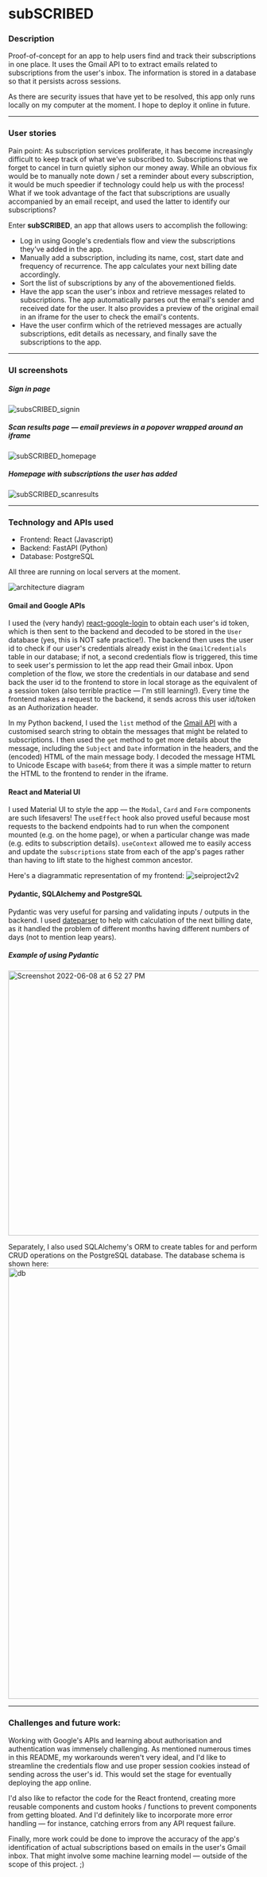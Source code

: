 # subSCRIBED
### Description
Proof-of-concept for an app to help users find and track their subscriptions in one place. It uses the Gmail API to to extract emails related to subscriptions from the user's inbox. The information is stored in a database so that it persists across sessions.

As there are security issues that have yet to be resolved, this app only runs locally on my computer at the moment. I hope to deploy it online in future.

____
### User stories
Pain point: As subscription services proliferate, it has become increasingly difficult to keep track of what we've subscribed to. Subscriptions that we forget to cancel in turn quietly siphon our money away. While an obvious fix would be to manually note down / set a reminder about every subscription, it would be much speedier if technology could help us with the process! What if we took advantage of the fact that subscriptions are usually accompanied by an email receipt, and used the latter to identify our subscriptions?

Enter __subSCRIBED__, an app that allows users to accomplish the following:
* Log in using Google's credentials flow and view the subscriptions they've added in the app.
* Manually add a subscription, including its name, cost, start date and frequency of recurrence. The app calculates your next billing date accordingly.
* Sort the list of subscriptions by any of the abovementioned fields.
* Have the app scan the user's inbox and retrieve messages related to subscriptions. The app automatically parses out the email's sender and received date for the user. It also provides a preview of the original email in an iframe for the user to check the email's contents.
* Have the user confirm which of the retrieved messages are actually subscriptions, edit details as necessary, and finally save the subscriptions to the app.

____
### UI screenshots
##### Sign in page
![subsCRIBED_signin](https://user-images.githubusercontent.com/99468700/160045675-6443b043-fb4f-4d74-a3d7-97bcf7a4acac.png)

##### Scan results page — email previews in a popover wrapped around an iframe
![subSCRIBED_homepage](https://user-images.githubusercontent.com/99468700/160045769-4f61ddff-663d-4dd7-afd1-41d71dd5eb95.png)

##### Homepage with subscriptions the user has added
![subSCRIBED_scanresults](https://user-images.githubusercontent.com/99468700/160045774-fce61260-5d7e-417b-a0c6-f2cf389fc29c.png)
____
### Technology and APIs used
* Frontend: React (Javascript)
* Backend: FastAPI (Python)
* Database: PostgreSQL

All three are running on local servers at the moment.

![architecture diagram](https://user-images.githubusercontent.com/99468700/172693645-4d623611-d3b1-4fa1-8c52-4a332ca66f85.png)

#### Gmail and Google APIs
I used the (very handy) [react-google-login](https://www.npmjs.com/package/react-google-login) to obtain each user's id token, which is then sent to the backend and decoded to be stored in the `User` database (yes, this is NOT safe practice!). The backend then uses the user id to check if our user's credentials already exist in the `GmailCredentials` table in our database; if not, a second credentials flow is triggered, this time to seek user's permission to let the app read their Gmail inbox. Upon completion of the flow, we store the credentials in our database and send back the user id to the frontend to store in local storage as the equivalent of a session token (also terrible practice — I'm still learning!). Every time the frontend makes a request to the backend, it sends across this user id/token as an Authorization header.

In my Python backend, I used the `list` method of the [Gmail API](https://developers.google.com/gmail/api/reference/rest/v1/users.messages/get) with a customised search string to obtain the messages that might be related to subscriptions. I then used the `get` method to get more details about the message, including the `Subject` and `Date` information in the headers, and the (encoded) HTML of the main message body. I decoded the message HTML to Unicode Escape with `base64`; from there it was a simple matter to return the HTML to the frontend to render in the iframe.

#### React and Material UI
I used Material UI to style the app — the `Modal`, `Card` and `Form` components are such lifesavers! The `useEffect` hook also proved useful because most requests to the backend endpoints had to run when the component mounted (e.g. on the home page), or when a particular change was made (e.g. edits to subscription details). `useContext` allowed me to easily access and update the `subscriptions` state from each of the app's pages rather than having to lift state to the highest common ancestor.

Here's a diagrammatic representation of my frontend:
![seiproject2v2](https://user-images.githubusercontent.com/99468700/159905547-62b7131f-b8e2-4b97-8587-58ba7b7dbe6e.png)

#### Pydantic, SQLAlchemy and PostgreSQL
Pydantic was very useful for parsing and validating inputs / outputs in the backend. I used [dateparser](https://dateparser.readthedocs.io/en/latest/) to help with calculation of the next billing date, as it handled the problem of different months having different numbers of days (not to mention leap years).


##### Example of using Pydantic
<img width="533" alt="Screenshot 2022-06-08 at 6 52 27 PM" src="https://user-images.githubusercontent.com/99468700/172828369-72b4b02f-19c5-456e-9d1b-20efe68f3cd3.png">

Separately, I also used SQLAlchemy's ORM to create tables for and perform CRUD operations on the PostgreSQL database. The database schema is shown here:
<img width="867" alt="db" src="https://user-images.githubusercontent.com/99468700/159868646-bbc8a16d-3a36-46f1-badd-18ed1f2e3fcb.png">

____
### Challenges and future work:
Working with Google's APIs and learning about authorisation and authentication was immensely challenging. As mentioned numerous times in this README, my workarounds weren't very ideal, and I'd like to streamline the credentials flow and use proper session cookies instead of sending across the user's id. This would set the stage for eventually deploying the app online.

I'd also like to refactor the code for the React frontend, creating more reusable components and custom hooks / functions to prevent components from getting bloated. And I'd definitely like to incorporate more error handling — for instance, catching errors from any API request failure.

Finally, more work could be done to improve the accuracy of the app's identification of actual subscriptions based on emails in the user's Gmail inbox. That might involve some machine learning model — outside of the scope of this project. ;)

